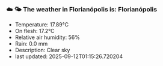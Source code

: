### ☁️ 🌤️  The weather in Florianópolis is: Florianópolis

- Temperature: 17.89°C
- On flesh: 17.2°C
- Relative air humidity: 56%
- Rain: 0.0 mm
- Description: Clear sky
- last updated: 2025-09-12T01:15:26.720204
